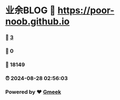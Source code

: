 # 业余BLOG :link: https://poor-noob.github.io 
### :page_facing_up: [3](https://poor-noob.github.io/tag.html) 
### :speech_balloon: 0 
### :hibiscus: 18149 
### :alarm_clock: 2024-08-28 02:56:03 
### Powered by :heart: [Gmeek](https://github.com/Meekdai/Gmeek)
